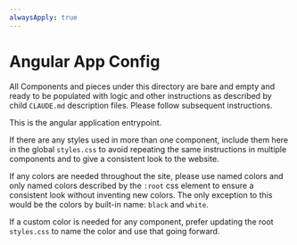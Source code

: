 ```yaml
---
alwaysApply: true
---
```


# Angular App Config

All Components and pieces under this directory are bare and empty and ready
to be populated with logic and other instructions as described by child `CLAUDE.md`
description files. Please follow subsequent instructions.

This is the angular application entrypoint.

If there are any styles used in more than one component, include them here in
the global `styles.css` to avoid repeating the same instructions in multiple
components and to give a consistent look to the website.

If any colors are needed throughout the site, please use named colors and
only named colors described by the `:root` css element to ensure a consistent
look without inventing new colors. The only exception to this would be the
colors by built-in name: `black` and `white`.

If a custom color is needed for any component, prefer updating the root
`styles.css` to name the color and use that going forward.
